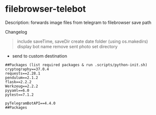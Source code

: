 # filebrowser-telebot

Description: forwards image files from telegram to filebrowser save path

Changelog
> include saveTime, saveDir
> create date folder (using os.makedirs)
> display bot name
> remove sent photo
> set directory

- send to custom destination

```
##Packages (list required packages & run .scripts/python-init.sh)
cryptography==37.0.4
requests==2.28.1
pendulum==2.1.2
flask==2.2.2
Werkzeug==2.2.2
pyyaml==6.0
pytest==7.1.2

pyTelegramBotAPI==4.4.0
##Packages
```
